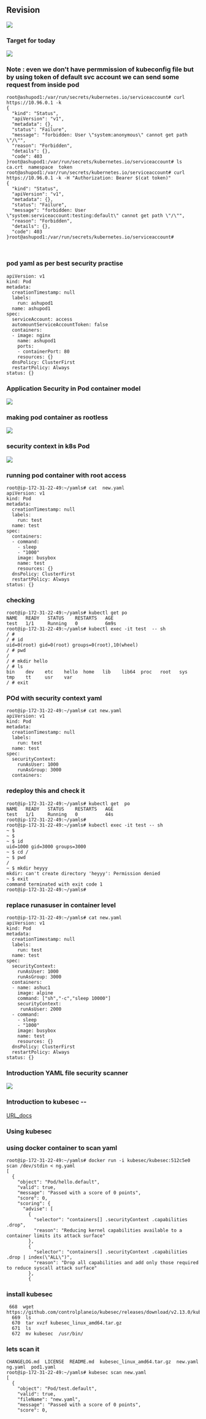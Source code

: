 ## Revision 

<img src="rev.png">

### Target for today 

<img src="tg.png">

### Note : even we don't have permmission of kubeconfig file but by using token of default svc account we can send some request from inside pod

```
root@ashupod1:/var/run/secrets/kubernetes.io/serviceaccount# curl https://10.96.0.1 -k 
{
  "kind": "Status",
  "apiVersion": "v1",
  "metadata": {},
  "status": "Failure",
  "message": "forbidden: User \"system:anonymous\" cannot get path \"/\"",
  "reason": "Forbidden",
  "details": {},
  "code": 403
}root@ashupod1:/var/run/secrets/kubernetes.io/serviceaccount# ls
ca.crt	namespace  token
root@ashupod1:/var/run/secrets/kubernetes.io/serviceaccount# curl https://10.96.0.1 -k -H "Authorization: Bearer $(cat token)"
{
  "kind": "Status",
  "apiVersion": "v1",
  "metadata": {},
  "status": "Failure",
  "message": "forbidden: User \"system:serviceaccount:testing:default\" cannot get path \"/\"",
  "reason": "Forbidden",
  "details": {},
  "code": 403
}root@ashupod1:/var/run/secrets/kubernetes.io/serviceaccount# 



```

### pod yaml as per best security practise 

```
apiVersion: v1
kind: Pod
metadata:
  creationTimestamp: null
  labels:
    run: ashupod1
  name: ashupod1
spec:
  serviceAccount: access
  automountServiceAccountToken: false
  containers:
  - image: nginx
    name: ashupod1
    ports:
    - containerPort: 80
    resources: {}
  dnsPolicy: ClusterFirst
  restartPolicy: Always
status: {}

```

### Application Security in Pod container model 

<img src="podm.png">

### making pod container as rootless 

<img src="rootless.png">

### security context in k8s Pod 

<img src="ctn.png">

### running pod container with root access

```
root@ip-172-31-22-49:~/yamls# cat  new.yaml 
apiVersion: v1
kind: Pod
metadata:
  creationTimestamp: null
  labels:
    run: test
  name: test
spec:
  containers:
  - command:
    - sleep
    - "1000"
    image: busybox
    name: test
    resources: {}
  dnsPolicy: ClusterFirst
  restartPolicy: Always
status: {}
```
### checking

```
root@ip-172-31-22-49:~/yamls# kubectl get po 
NAME   READY   STATUS    RESTARTS   AGE
test   1/1     Running   0          6m9s
root@ip-172-31-22-49:~/yamls# kubectl exec -it test  -- sh 
/ # 
/ # id
uid=0(root) gid=0(root) groups=0(root),10(wheel)
/ # pwd
/
/ # mkdir hello
/ # ls
bin    dev    etc    hello  home   lib    lib64  proc   root   sys    tmp    tt     usr    var
/ # exit

```

### POd with security context yaml 

```
root@ip-172-31-22-49:~/yamls# cat new.yaml 
apiVersion: v1
kind: Pod
metadata:
  creationTimestamp: null
  labels:
    run: test
  name: test
spec:
  securityContext:
    runAsUser: 1000
    runAsGroup: 3000
  containers:

```

### redeploy this and check it 

```
root@ip-172-31-22-49:~/yamls# kubectl get  po 
NAME   READY   STATUS    RESTARTS   AGE
test   1/1     Running   0          44s
root@ip-172-31-22-49:~/yamls# 
root@ip-172-31-22-49:~/yamls# kubectl exec -it test -- sh 
~ $ 
~ $ 
~ $ id
uid=1000 gid=3000 groups=3000
~ $ cd /
~ $ pwd
/
~ $ mkdir heyyy
mkdir: can't create directory 'heyyy': Permission denied
~ $ exit
command terminated with exit code 1
root@ip-172-31-22-49:~/yamls# 
```

### replace runasuser in container level 

```
root@ip-172-31-22-49:~/yamls# cat new.yaml 
apiVersion: v1
kind: Pod
metadata:
  creationTimestamp: null
  labels:
    run: test
  name: test
spec:
  securityContext:
    runAsUser: 1000
    runAsGroup: 3000
  containers:
  - name: ashuc1
    image: alpine
    command: ["sh","-c","sleep 10000"]
    securityContext:
     runAsUser: 2000
  - command:
    - sleep
    - "1000"
    image: busybox
    name: test
    resources: {}
  dnsPolicy: ClusterFirst
  restartPolicy: Always
status: {}

```

### Introduction YAML file security scanner 

<img src="secs.png">

### Introduction to kubesec -- 

[URL_docs](https://kubesec.io/)

### Using kubesec

### using docker container to scan yaml 

```
root@ip-172-31-22-49:~/yamls# docker run -i kubesec/kubesec:512c5e0 scan /dev/stdin < ng.yaml 
[
  {
    "object": "Pod/hello.default",
    "valid": true,
    "message": "Passed with a score of 0 points",
    "score": 0,
    "scoring": {
      "advise": [
        {
          "selector": "containers[] .securityContext .capabilities .drop",
          "reason": "Reducing kernel capabilities available to a container limits its attack surface"
        },
        {
          "selector": "containers[] .securityContext .capabilities .drop | index(\"ALL\")",
          "reason": "Drop all capabilities and add only those required to reduce syscall attack surface"
        },
        {

```

### install kubesec 

```
 668  wget https://github.com/controlplaneio/kubesec/releases/download/v2.13.0/kubesec_linux_amd64.tar.gz
  669  ls
  670  tar xvzf kubesec_linux_amd64.tar.gz 
  671  ls
  672  mv kubesec  /usr/bin/

```

### lets scan it 

```
CHANGELOG.md  LICENSE  README.md  kubesec_linux_amd64.tar.gz  new.yaml  ng.yaml  pod1.yaml
root@ip-172-31-22-49:~/yamls# kubesec scan new.yaml 
[
  {
    "object": "Pod/test.default",
    "valid": true,
    "fileName": "new.yaml",
    "message": "Passed with a score of 0 points",
    "score": 0,

```





